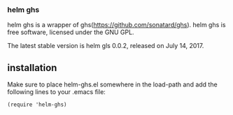 ### helm ghs

helm ghs is a wrapper of ghs(https://github.com/sonatard/ghs).
helm ghs is free software, licensed under the GNU GPL.

The latest stable version is helm gls 0.0.2, released on July 14, 2017.

## installation
Make sure to place helm-ghs.el somewhere in the load-path and add the following lines to your .emacs file:

```
(require 'helm-ghs)
```
